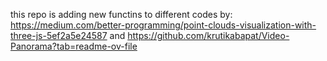 this repo is adding new functins to different codes by: https://medium.com/better-programming/point-clouds-visualization-with-three-js-5ef2a5e24587 and https://github.com/krutikabapat/Video-Panorama?tab=readme-ov-file
